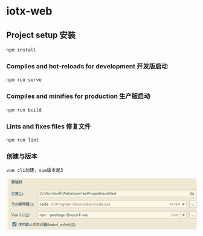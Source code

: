 # iotx-web

## Project setup 安装

```
npm install
```

### Compiles and hot-reloads for development 开发版启动

```
npm run serve
```

### Compiles and minifies for production 生产版启动

```
npm run build
```

### Lints and fixes files 修复文件

```
npm run lint
```

### 创建与版本

```
vue cli创建，vue版本是3
```

![img_1.png](img_1.png)
